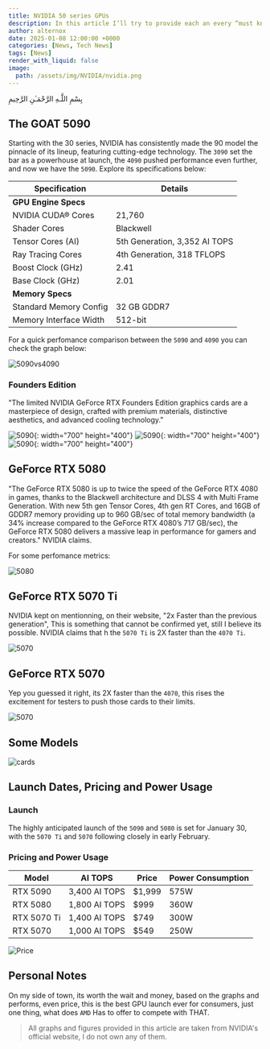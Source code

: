 ```yaml
---
title: NVIDIA 50 series GPUs
description: In this article I’ll try to provide each an every “must know” detail about the 50 series cards, in addition to some insights about the pricing NVIDIA shared and personal preference notes.
author: alternox
date: 2025-01-08 12:00:00 +0000
categories: [News, Tech News]
tags: [News]
render_with_liquid: false
image:
  path: /assets/img/NVIDIA/nvidia.png
---
```


بِسْمِ اللَّـهِ الرَّحْمَـٰنِ الرَّحِيمِ


## The GOAT 5090

Starting with the 30 series, NVIDIA has consistently made the 90 model the pinnacle of its lineup, featuring cutting-edge technology. The `3090` set the bar as a powerhouse at launch, the `4090` pushed performance even further, and now we have the `5090`. Explore its specifications below:

| **Specification**            | **Details**                     |
|-------------------------------|----------------------------------|
| **GPU Engine Specs**          |                                  |
| NVIDIA CUDA® Cores            | 21,760                          |
| Shader Cores                  | Blackwell                       |
| Tensor Cores (AI)             | 5th Generation, 3,352 AI TOPS   |
| Ray Tracing Cores             | 4th Generation, 318 TFLOPS      |
| Boost Clock (GHz)             | 2.41                            |
| Base Clock (GHz)              | 2.01                            |
| **Memory Specs**              |                                  |
| Standard Memory Config        | 32 GB GDDR7                     |
| Memory Interface Width        | 512-bit                         |

For a quick perfomance comparison between the `5090` and `4090` you can check the graph below:

![5090vs4090](https://www.nvidia.com/content/dam/en-zz/Solutions/geforce/news/rtx-50-series-graphics-cards-gpu-laptop-announcements/nvidia-geforce-rtx-5090-performance-chart.jpg)

### Founders Edition

"The limited NVIDIA GeForce RTX Founders Edition graphics cards are a masterpiece of design, crafted with premium materials, distinctive aesthetics, and advanced cooling technology."

![5090](https://www.nvidia.com/content/dam/en-zz/Solutions/geforce/news/rtx-50-series-graphics-cards-gpu-laptop-announcements/geforce-rtx-5090-founders-edition-photo-004.png){: width="700" height="400"}
![5090](https://www.nvidia.com/content/dam/en-zz/Solutions/geforce/news/rtx-50-series-graphics-cards-gpu-laptop-announcements/geforce-rtx-5090-founders-edition-photo-006.png){: width="700" height="400"}
![5090](https://www.nvidia.com/content/dam/en-zz/Solutions/geforce/news/rtx-50-series-graphics-cards-gpu-laptop-announcements/geforce-rtx-5090-founders-edition-photo-005.png){: width="700" height="400"}

## GeForce RTX 5080

"The GeForce RTX 5080 is up to twice the speed of the GeForce RTX 4080 in games, thanks to the Blackwell architecture and DLSS 4 with Multi Frame Generation. With new 5th gen Tensor Cores, 4th gen RT Cores, and 16GB of GDDR7 memory providing up to 960 GB/sec of total memory bandwidth (a 34% increase compared to the GeForce RTX 4080’s 717 GB/sec), the GeForce RTX 5080 delivers a massive leap in performance for gamers and creators." NVIDIA claims.

For some perfomance metrics:

![5080](https://www.nvidia.com/content/dam/en-zz/Solutions/geforce/news/rtx-50-series-graphics-cards-gpu-laptop-announcements/nvidia-geforce-rtx-5080-performance-chart.jpg)

## GeForce RTX 5070 Ti

NVIDIA kept on mentionning, on their website, "2x Faster than the previous generation", This is something that cannot be confirmed yet, still I believe its possible. NVIDIA claims that h the `5070 Ti` is 2X faster than the `4070 Ti`.

![5070](https://www.nvidia.com/content/dam/en-zz/Solutions/geforce/news/rtx-50-series-graphics-cards-gpu-laptop-announcements/nvidia-geforce-rtx-5070-ti-performance-chart.jpg)

## GeForce RTX 5070

Yep you guessed it right, its 2X faster than the `4070`, this rises the excitement for testers to push those cards to their limits.

![5070](https://www.nvidia.com/content/dam/en-zz/Solutions/geforce/news/rtx-50-series-graphics-cards-gpu-laptop-announcements/nvidia-geforce-rtx-5070-performance-chart.jpg)

## Some Models

![cards](https://www.nvidia.com/content/dam/en-zz/Solutions/geforce/news/rtx-50-series-graphics-cards-gpu-laptop-announcements/geforce-rtx-5070-ti-partner-cards.jpg)

## Launch Dates, Pricing and Power Usage

### Launch

The highly anticipated launch of the `5090` and `5080` is set for January 30, with the `5070 Ti` and `5070` following closely in early February.

### Pricing and Power Usage

| **Model**      | **AI TOPS**  | **Price** | **Power Consumption** |
|-----------------|--------------|-----------|------------------------|
| RTX 5090       | 3,400 AI TOPS | $1,999    | 575W                  |
| RTX 5080       | 1,800 AI TOPS | $999      | 360W                  |
| RTX 5070 Ti    | 1,400 AI TOPS | $749      | 300W                  |
| RTX 5070       | 1,000 AI TOPS | $549      | 250W                  |



![Price](https://pbs.twimg.com/media/GgqKcrEboAEJ3Gn?format=jpg&name=4096x4096)

## Personal Notes

On my side of town, its worth the wait and money, based on the graphs and performs, even price, this is the best GPU launch ever for consumers, just one thing, what does `AMD` Has to offer to compete with THAT. 

> All graphs and figures provided in this article are taken from NVIDIA's official website, I do not own any of them.